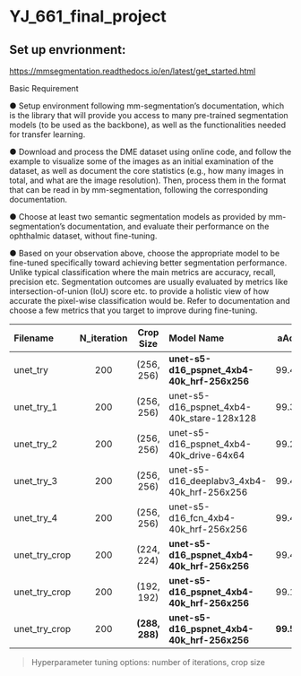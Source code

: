 # YJ_661_final_project

## Set up envrionment: 

https://mmsegmentation.readthedocs.io/en/latest/get_started.html

Basic Requirement

● Setup environment following mm-segmentation’s documentation, which is the library that will provide you access to many pre-trained segmentation models (to be used as the backbone), as well as the functionalities needed for transfer learning.

● Download and process the DME dataset using online code, and follow the example to visualize some of the images as an initial examination of the dataset, as well as document the core statistics (e.g., how many images in total, and what are the image resolution). Then, process them in the format that can be read in by mm-segmentation, following the corresponding documentation.

● Choose at least two semantic segmentation models as provided by mm-segmentation’s documentation, and evaluate their performance on the ophthalmic dataset, without fine-tuning.

● Based on your observation above, choose the appropriate model to be fine-tuned specifically toward achieving better segmentation performance. Unlike typical classification where the main metrics are accuracy, recall, precision etc. Segmentation outcomes are usually evaluated by metrics like intersection-of-union (IoU) score etc. to provide a holistic view of how accurate the pixel-wise classification would be. Refer to documentation and choose a few metrics that you target to improve during fine-tuning.

| Filename | N_iteration |  Crop Size | Model Name | aAcc |mDice |mAcc |
| :---         |     :---:      |     :---:      |:---           |     :---:      |     :---:      |     :---:      |
| unet_try   | 200 | (256, 256) |**unet-s5-d16_pspnet_4xb4-40k_hrf-256x256**   | 99.47 | 83.22 | 85.86 |
| unet_try_1 | 200 | (256, 256) |unet-s5-d16_pspnet_4xb4-40k_stare-128x128 | 99.30 | 80.06 | 84.47 |
| unet_try_2 | 200 | (256, 256) |unet-s5-d16_pspnet_4xb4-40k_drive-64x64   | 99.26 | 77.78 | 81.16 |
| unet_try_3 | 200 | (256, 256) |unet-s5-d16_deeplabv3_4xb4-40k_hrf-256x256| 99.42 | 82.68 | 86.94 |
| unet_try_4 | 200 | (256, 256) |unet-s5-d16_fcn_4xb4-40k_hrf-256x256| 99.49 | 80.75 | 77.68 |
| unet_try_crop | 200 | (224, 224) |**unet-s5-d16_pspnet_4xb4-40k_hrf-256x256**| 99.45 | 82.55 | 84.97 |
| unet_try_crop | 200 | (192, 192) |**unet-s5-d16_pspnet_4xb4-40k_hrf-256x256**| 99.15 | 75.81 | 80.89 |
| unet_try_crop | 200 | **(288, 288)** |**unet-s5-d16_pspnet_4xb4-40k_hrf-256x256**| **99.51** | **84.05** | **85.53** |




> Hyperparameter tuning options: number of iterations, crop size
